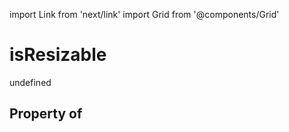 import Link from 'next/link'
import Grid from '@components/Grid'

# isResizable

undefined

## Property of



